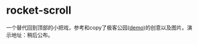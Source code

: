 rocket-scroll
=============
一个替代回到顶部的小把戏，参考和copy了极客公园([demo](http://www.geekpark.net/read/view/160438))的创意以及图片。演示地址：稍后公布。